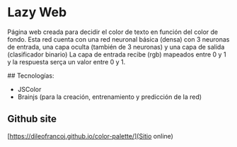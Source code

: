 # Lazy Web

Página web creada para decidir el color de texto en función del color de fondo. Esta red cuenta con una red neuronal básica (densa) con 3 neuronas de entrada, una capa oculta (también de 3 neuronas) y una capa de salida (clasificador binario)
La capa de entrada recibe (rgb) mapeados entre 0 y 1 y la respuesta serça un valor entre 0 y 1.

## Tecnologías:

- JSColor
- Brainjs (para la creación, entrenamiento y predicción de la red)

## Github site

[https://dileofrancoj.github.io/color-palette/](Sitio online)
